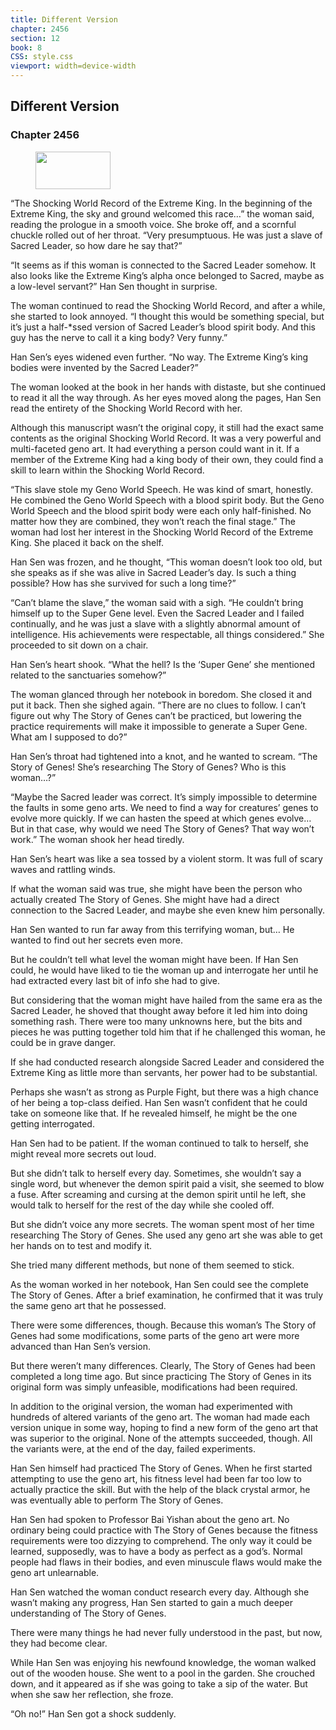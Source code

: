 ```yaml
---
title: Different Version
chapter: 2456
section: 12
book: 8
CSS: style.css
viewport: width=device-width
---
```


## Different Version

### Chapter 2456

<figure>
	<img src="../Images/gem.gif" alt="" id="gem" width="120" height="60" />
</figure>

“The Shocking World Record of the Extreme King. In the beginning of the Extreme King, the sky and ground welcomed this race…” the woman said, reading the prologue in a smooth voice. She broke off, and a scornful chuckle rolled out of her throat. “Very presumptuous. He was just a slave of Sacred Leader, so how dare he say that?”

“It seems as if this woman is connected to the Sacred Leader somehow. It also looks like the Extreme King’s alpha once belonged to Sacred, maybe as a low-level servant?” Han Sen thought in surprise.

The woman continued to read the Shocking World Record, and after a while, she started to look annoyed. “I thought this would be something special, but it’s just a half-*ssed version of Sacred Leader’s blood spirit body. And this guy has the nerve to call it a king body? Very funny.”

Han Sen’s eyes widened even further. “No way. The Extreme King’s king bodies were invented by the Sacred Leader?”

The woman looked at the book in her hands with distaste, but she continued to read it all the way through. As her eyes moved along the pages, Han Sen read the entirety of the Shocking World Record with her.

Although this manuscript wasn’t the original copy, it still had the exact same contents as the original Shocking World Record. It was a very powerful and multi-faceted geno art. It had everything a person could want in it. If a member of the Extreme King had a king body of their own, they could find a skill to learn within the Shocking World Record.

“This slave stole my Geno World Speech. He was kind of smart, honestly. He combined the Geno World Speech with a blood spirit body. But the Geno World Speech and the blood spirit body were each only half-finished. No matter how they are combined, they won’t reach the final stage.” The woman had lost her interest in the Shocking World Record of the Extreme King. She placed it back on the shelf.

Han Sen was frozen, and he thought, “This woman doesn’t look too old, but she speaks as if she was alive in Sacred Leader’s day. Is such a thing possible? How has she survived for such a long time?”

“Can’t blame the slave,” the woman said with a sigh. “He couldn’t bring himself up to the Super Gene level. Even the Sacred Leader and I failed continually, and he was just a slave with a slightly abnormal amount of intelligence. His achievements were respectable, all things considered.” She proceeded to sit down on a chair.

Han Sen’s heart shook. “What the hell? Is the ‘Super Gene’ she mentioned related to the sanctuaries somehow?”

The woman glanced through her notebook in boredom. She closed it and put it back. Then she sighed again. “There are no clues to follow. I can’t figure out why The Story of Genes can’t be practiced, but lowering the practice requirements will make it impossible to generate a Super Gene. What am I supposed to do?”

Han Sen’s throat had tightened into a knot, and he wanted to scream. “The Story of Genes! She’s researching The Story of Genes? Who is this woman…?”

“Maybe the Sacred leader was correct. It’s simply impossible to determine the faults in some geno arts. We need to find a way for creatures’ genes to evolve more quickly. If we can hasten the speed at which genes evolve… But in that case, why would we need The Story of Genes? That way won’t work.” The woman shook her head tiredly.

Han Sen’s heart was like a sea tossed by a violent storm. It was full of scary waves and rattling winds.

If what the woman said was true, she might have been the person who actually created The Story of Genes. She might have had a direct connection to the Sacred Leader, and maybe she even knew him personally.

Han Sen wanted to run far away from this terrifying woman, but… He wanted to find out her secrets even more.

But he couldn’t tell what level the woman might have been. If Han Sen could, he would have liked to tie the woman up and interrogate her until he had extracted every last bit of info she had to give.

But considering that the woman might have hailed from the same era as the Sacred Leader, he shoved that thought away before it led him into doing something rash. There were too many unknowns here, but the bits and pieces he was putting together told him that if he challenged this woman, he could be in grave danger.

If she had conducted research alongside Sacred Leader and considered the Extreme King as little more than servants, her power had to be substantial.

Perhaps she wasn’t as strong as Purple Fight, but there was a high chance of her being a top-class deified. Han Sen wasn’t confident that he could take on someone like that. If he revealed himself, he might be the one getting interrogated.

Han Sen had to be patient. If the woman continued to talk to herself, she might reveal more secrets out loud.

But she didn’t talk to herself every day. Sometimes, she wouldn’t say a single word, but whenever the demon spirit paid a visit, she seemed to blow a fuse. After screaming and cursing at the demon spirit until he left, she would talk to herself for the rest of the day while she cooled off.

But she didn’t voice any more secrets. The woman spent most of her time researching The Story of Genes. She used any geno art she was able to get her hands on to test and modify it.

She tried many different methods, but none of them seemed to stick.

As the woman worked in her notebook, Han Sen could see the complete The Story of Genes. After a brief examination, he confirmed that it was truly the same geno art that he possessed.

There were some differences, though. Because this woman’s The Story of Genes had some modifications, some parts of the geno art were more advanced than Han Sen’s version.

But there weren’t many differences. Clearly, The Story of Genes had been completed a long time ago. But since practicing The Story of Genes in its original form was simply unfeasible, modifications had been required.

In addition to the original version, the woman had experimented with hundreds of altered variants of the geno art. The woman had made each version unique in some way, hoping to find a new form of the geno art that was superior to the original. None of the attempts succeeded, though. All the variants were, at the end of the day, failed experiments.

Han Sen himself had practiced The Story of Genes. When he first started attempting to use the geno art, his fitness level had been far too low to actually practice the skill. But with the help of the black crystal armor, he was eventually able to perform The Story of Genes.

Han Sen had spoken to Professor Bai Yishan about the geno art. No ordinary being could practice with The Story of Genes because the fitness requirements were too dizzying to comprehend. The only way it could be learned, supposedly, was to have a body as perfect as a god’s. Normal people had flaws in their bodies, and even minuscule flaws would make the geno art unlearnable.

Han Sen watched the woman conduct research every day. Although she wasn’t making any progress, Han Sen started to gain a much deeper understanding of The Story of Genes.

There were many things he had never fully understood in the past, but now, they had become clear.

While Han Sen was enjoying his newfound knowledge, the woman walked out of the wooden house. She went to a pool in the garden. She crouched down, and it appeared as if she was going to take a sip of the water. But when she saw her reflection, she froze.

“Oh no!” Han Sen got a shock suddenly.